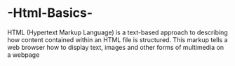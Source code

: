# -Html-Basics-
HTML (Hypertext Markup Language) is a text-based approach to describing how content contained within an HTML file is structured. This markup tells a web browser how to display text, images and other forms of multimedia on a webpage
